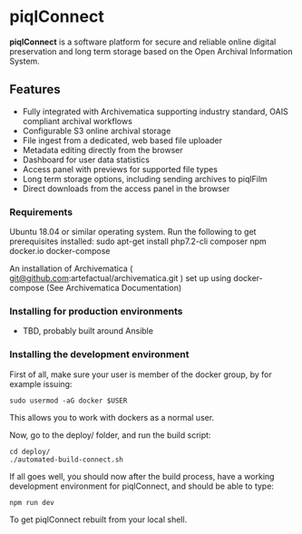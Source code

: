 # piqlConnect

**piqlConnect** is a software platform for secure and reliable online digital preservation and long term storage based on the Open Archival Information System.


## Features

- Fully integrated with Archivematica supporting industry standard, OAIS compliant archival workflows
- Configurable S3 online archival storage 
- File ingest from a dedicated, web based file uploader
- Metadata editing directly from the browser
- Dashboard for user data statistics
- Access panel with previews for supported file types
- Long term storage options, including sending archives to piqlFilm
- Direct downloads from the access panel in the browser


### Requirements

Ubuntu 18.04 or similar operating system. Run the following to get prerequisites installed:
sudo apt-get install php7.2-cli composer npm docker.io docker-compose

An installation of Archivematica ( git@github.com:artefactual/archivematica.git ) set up using docker-compose (See Archivematica Documentation)

### Installing for production environments

- TBD, probably built around Ansible






### Installing the development environment

First of all, make sure your user is member of the docker group, by for example issuing:

```
sudo usermod -aG docker $USER
```

This allows you to work with dockers as a normal user.

Now, go to the deploy/ folder, and run the build script:

```
cd deploy/
./automated-build-connect.sh
```

If all goes well, you should now after the build process, have a working development environment for piqlConnect, and should be able to type:


```
npm run dev

```

To get piqlConnect rebuilt from your local shell.

